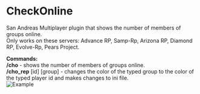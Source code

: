 # CheckOnline
San Andreas Multiplayer plugin that shows the number of members of groups online.  
Only works on these servers: Advance RP, Samp-Rp, Arizona RP, Diamond RP, Evolve-Rp, Pears Project.  

**Commands:**  
**/cho** - shows the number of members of groups online.  
**/cho_rep** [id] [group] - changes the color of the typed group to the color of the typed player id and makes changes to ini file.  
![Example](https://i.imgur.com/edz2bBl.png)
